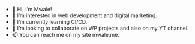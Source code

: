 - 👋 Hi, I’m Mwale!
- 👀 I’m interested in web development and digital marketing.
- 🌱 I’m currently learning CI/CD.
- 💞️ I’m looking to collaborate on WP projects and also on my YT channel.
- 📫 You can reach me on my site mwale.me.

<!---
Mwalek/Mwalek is a ✨ special ✨ repository because its `README.md` (this file) appears on your GitHub profile.
You can click the Preview link to take a look at your changes.
--->
